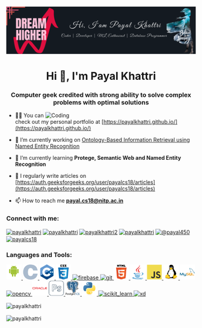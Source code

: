 [![MasterHead](banner.png)](https://payalkhattri.github.io)

<h1 align="center">Hi 👋, I'm Payal Khattri</h1>
<h3 align="center">Computer geek credited with strong ability to solve complex problems with optimal solutions</h3>
<img align="right" alt="Coding" width="400" src="https://cdn.dribbble.com/users/2646423/screenshots/5507196/computer.gif">

- 👨‍💻 You can check out my personal portfolio at [https://payalkhattri.github.io/](https://payalkhattri.github.io/)


- 🔭 I’m currently working on [Ontology-Based Information Retrieval using Named Entity Recognition](https://drive.google.com/drive/u/2/folders/1fKnBb2LEtxIxGpKCF9b-dcQtQkL1lF-3)

- 🌱 I’m currently learning **Protege, Semantic Web and Named Entity Recognition**


- 📝 I regularly write articles on [https://auth.geeksforgeeks.org/user/payalcs18/articles](https://auth.geeksforgeeks.org/user/payalcs18/articles)

- 📫 How to reach me **payal.cs18@nitp.ac.in**

<h3 align="left">Connect with me:</h3>
<p align="left">
<a href="https://linkedin.com/in/payalkhattri" target="blank"><img align="center" src="https://cdn.jsdelivr.net/npm/simple-icons@3.0.1/icons/linkedin.svg" alt="payalkhattri" height="30" width="40" /></a>
<a href="https://www.codechef.com/users/payalkhattri" target="blank"><img align="center" src="https://cdn.jsdelivr.net/npm/simple-icons@3.1.0/icons/codechef.svg" alt="payalkhattri" height="30" width="40" /></a>
<a href="https://www.hackerrank.com/payalkhattri2" target="blank"><img align="center" src="https://cdn.jsdelivr.net/npm/simple-icons@3.0.1/icons/hackerrank.svg" alt="payalkhattri2" height="30" width="40" /></a>
<a href="https://www.leetcode.com/payalkhattri" target="blank"><img align="center" src="https://cdn.jsdelivr.net/npm/simple-icons@3.0.1/icons/leetcode.svg" alt="payalkhattri" height="30" width="40" /></a>
<a href="https://www.hackerearth.com/@payal450" target="blank"><img align="center" src="https://cdn.jsdelivr.net/npm/simple-icons@3.0.1/icons/hackerearth.svg" alt="@payal450" height="30" width="40" /></a>
<a href="https://auth.geeksforgeeks.org/user/payalcs18" target="blank"><img align="center" src="https://cdn.jsdelivr.net/npm/simple-icons@3.0.1/icons/geeksforgeeks.svg" alt="payalcs18" height="30" width="40" /></a>
</p>

<h3 align="left">Languages and Tools:</h3>
<p align="left"> <a href="https://developer.android.com" target="_blank"> <img src="https://raw.githubusercontent.com/devicons/devicon/master/icons/android/android-original-wordmark.svg" alt="android" width="40" height="40"/> </a> <a href="https://www.cprogramming.com/" target="_blank"> <img src="https://raw.githubusercontent.com/devicons/devicon/master/icons/c/c-original.svg" alt="c" width="40" height="40"/> </a> <a href="https://www.w3schools.com/cpp/" target="_blank"> <img src="https://raw.githubusercontent.com/devicons/devicon/master/icons/cplusplus/cplusplus-original.svg" alt="cplusplus" width="40" height="40"/> </a> <a href="https://www.w3schools.com/css/" target="_blank"> <img src="https://raw.githubusercontent.com/devicons/devicon/master/icons/css3/css3-original-wordmark.svg" alt="css3" width="40" height="40"/> </a> <a href="https://firebase.google.com/" target="_blank"> <img src="https://www.vectorlogo.zone/logos/firebase/firebase-icon.svg" alt="firebase" width="40" height="40"/> </a> <a href="https://git-scm.com/" target="_blank"> <img src="https://www.vectorlogo.zone/logos/git-scm/git-scm-icon.svg" alt="git" width="40" height="40"/> </a> <a href="https://www.w3.org/html/" target="_blank"> <img src="https://raw.githubusercontent.com/devicons/devicon/master/icons/html5/html5-original-wordmark.svg" alt="html5" width="40" height="40"/> </a> <a href="https://www.java.com" target="_blank"> <img src="https://raw.githubusercontent.com/devicons/devicon/master/icons/java/java-original.svg" alt="java" width="40" height="40"/> </a> <a href="https://developer.mozilla.org/en-US/docs/Web/JavaScript" target="_blank"> <img src="https://raw.githubusercontent.com/devicons/devicon/master/icons/javascript/javascript-original.svg" alt="javascript" width="40" height="40"/> </a> <a href="https://www.linux.org/" target="_blank"> <img src="https://raw.githubusercontent.com/devicons/devicon/master/icons/linux/linux-original.svg" alt="linux" width="40" height="40"/> </a> <a href="https://www.mysql.com/" target="_blank"> <img src="https://raw.githubusercontent.com/devicons/devicon/master/icons/mysql/mysql-original-wordmark.svg" alt="mysql" width="40" height="40"/> </a> <a href="https://opencv.org/" target="_blank"> <img src="https://www.vectorlogo.zone/logos/opencv/opencv-icon.svg" alt="opencv" width="40" height="40"/> </a> <a href="https://www.oracle.com/" target="_blank"> <img src="https://raw.githubusercontent.com/devicons/devicon/master/icons/oracle/oracle-original.svg" alt="oracle" width="40" height="40"/> </a> <a href="https://www.photoshop.com/en" target="_blank"> <img src="https://raw.githubusercontent.com/devicons/devicon/master/icons/photoshop/photoshop-line.svg" alt="photoshop" width="40" height="40"/> </a> <a href="https://www.postgresql.org" target="_blank"> <img src="https://raw.githubusercontent.com/devicons/devicon/master/icons/postgresql/postgresql-original-wordmark.svg" alt="postgresql" width="40" height="40"/> </a> <a href="https://www.python.org" target="_blank"> <img src="https://raw.githubusercontent.com/devicons/devicon/master/icons/python/python-original.svg" alt="python" width="40" height="40"/> </a> <a href="https://scikit-learn.org/" target="_blank"> <img src="https://upload.wikimedia.org/wikipedia/commons/0/05/Scikit_learn_logo_small.svg" alt="scikit_learn" width="40" height="40"/> </a> <a href="https://www.adobe.com/products/xd.html" target="_blank"> <img src="https://cdn.worldvectorlogo.com/logos/adobe-xd.svg" alt="xd" width="40" height="40"/> </a> </p>

<p><img align="center" src="https://github-readme-stats.vercel.app/api/top-langs?username=payalkhattri&show_icons=true&locale=en&layout=compact" alt="payalkhattri" /></p>

<p><img align="center" src="https://github-readme-streak-stats.herokuapp.com/?user=payalkhattri&" alt="payalkhattri" /></p>

